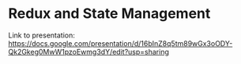 # Redux and State Management

Link to presentation: https://docs.google.com/presentation/d/16bInZ8q5tm89wGx3oODY-Qk2Gkeg0MwW1pzoEwmg3dY/edit?usp=sharing
